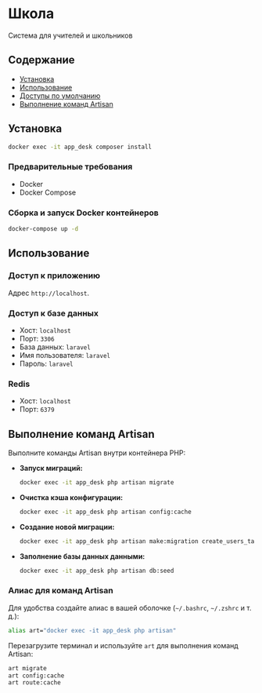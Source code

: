 # Школа

Система для учителей и школьников

## Содержание

- [Установка](#установка)
- [Использование](#использование)
- [Доступы по умолчанию](#доступы-по-умолчанию)
- [Выполнение команд Artisan](#выполнение-команд-artisan)

## Установка
```bash
docker exec -it app_desk composer install
```
### Предварительные требования

- Docker
- Docker Compose

### Сборка и запуск Docker контейнеров

```bash
docker-compose up -d
```

## Использование

### Доступ к приложению

Адрес `http://localhost`.

### Доступ к базе данных

- Хост: `localhost`
- Порт: `3306`
- База данных: `laravel`
- Имя пользователя: `laravel`
- Пароль: `laravel`

### Redis

- Хост: `localhost`
- Порт: `6379`

## Выполнение команд Artisan

Выполните команды Artisan внутри контейнера PHP:

- **Запуск миграций:**
  ```bash
  docker exec -it app_desk php artisan migrate
  ```

- **Очистка кэша конфигурации:**
  ```bash
  docker exec -it app_desk php artisan config:cache
  ```

- **Создание новой миграции:**
  ```bash
  docker exec -it app_desk php artisan make:migration create_users_table
  ```

- **Заполнение базы данных данными:**
  ```bash
  docker exec -it app_desk php artisan db:seed
  ```

### Алиас для команд Artisan

Для удобства создайте алиас в вашей оболочке (`~/.bashrc`, `~/.zshrc` и т. д.):

```bash
alias art="docker exec -it app_desk php artisan"
```

Перезагрузите терминал и используйте `art` для выполнения команд Artisan:

```bash
art migrate
art config:cache
art route:cache
```
